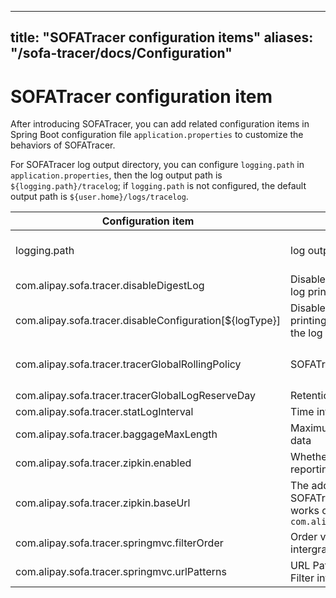 
---
title: "SOFATracer configuration items"
aliases: "/sofa-tracer/docs/Configuration"
---


# SOFATracer configuration item

After introducing SOFATracer, you can add related configuration items in Spring Boot configuration file `application.properties` to customize the behaviors of SOFATracer.

For SOFATracer log output directory, you can configure `logging.path` in `application.properties`, then the log output path is `${logging.path}/tracelog`; if `logging.path` is not configured, the default output path is `${user.home}/logs/tracelog`.

Configuration item | Description | Default value
----|------|----
logging.path | log output directory | SOFATracer output logs to `logging.path` directory in priority; If the directory is not configured, log will be output to `${user.home}` by default.
com.alipay.sofa.tracer.disableDigestLog | Disable all integrated SOFATracer summary log printing | false
com.alipay.sofa.tracer.disableConfiguration[${logType}] | Disable specific SOFATracer summary log printing of `${logType}`. `${logType}` indicates the log type, such as spring-mvc-digest.log | false
com.alipay.sofa.tracer.tracerGlobalRollingPolicy | SOFATracer log rolling policy | yyyy-MM-dd：roll by day；<br/>yyyy-MM-dd_HH：roll by hour;<br/>Logs are not rolled by day by default.
com.alipay.sofa.tracer.tracerGlobalLogReserveDay | Retention days of SOFATracer logs | Retained for 7 days by default.
com.alipay.sofa.tracer.statLogInterval | Time interval of statistical logs, unit: second |Output statistical logs once every 60 seconds by default
com.alipay.sofa.tracer.baggageMaxLength | Maximum length for retaining penetration data | Default: 1024
| com.alipay.sofa.tracer.zipkin.enabled | Whether to enable SOFATracer remote data reporting to Zipkin | true: enable; false: disable. Disabled by default.
|com.alipay.sofa.tracer.zipkin.baseUrl| The address Zipkin address to which SOFATracer remotely reports data, which works only in the case of `com.alipay.sofa.tracer.zipkin.enabled=true` | Format: `http: //${host}:${port}`
| com.alipay.sofa.tracer.springmvc.filterOrder | Order validated by SOFATrace Filter intergrated in SpringMVC | -2147483647(`org.springframework.core.Ordered#HIGHEST_PRECEDENCE + 1`)
| com.alipay.sofa.tracer.springmvc.urlPatterns | URL Pattern paths validated by SOFATrace Filter intergrated in SpringMVC  | `/*`: All validated

